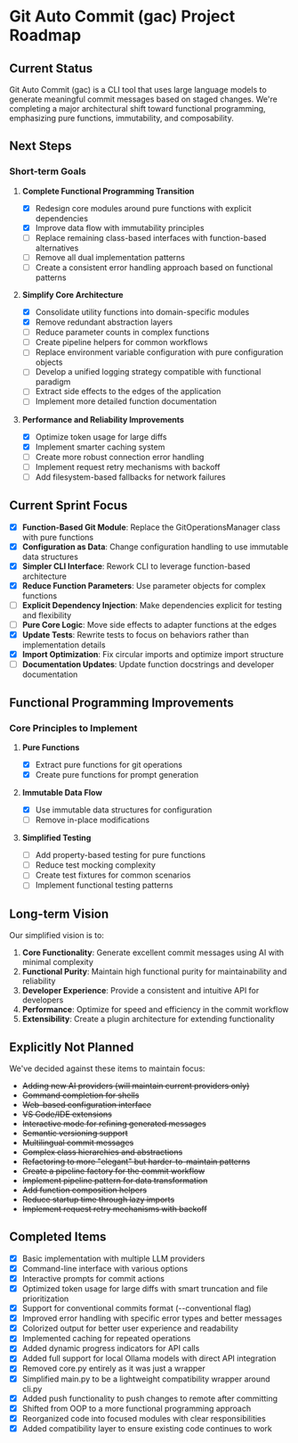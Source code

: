 # Git Auto Commit (gac) Project Roadmap

## Current Status

Git Auto Commit (gac) is a CLI tool that uses large language models to generate meaningful commit messages based on staged changes. We're completing a major architectural shift toward functional programming, emphasizing pure functions, immutability, and composability.

## Next Steps

### Short-term Goals

1. **Complete Functional Programming Transition**

   - [x] Redesign core modules around pure functions with explicit dependencies
   - [x] Improve data flow with immutability principles
   - [ ] Replace remaining class-based interfaces with function-based alternatives
   - [ ] Remove all dual implementation patterns
   - [ ] Create a consistent error handling approach based on functional patterns

2. **Simplify Core Architecture**

   - [x] Consolidate utility functions into domain-specific modules
   - [x] Remove redundant abstraction layers
   - [ ] Reduce parameter counts in complex functions
   - [ ] Create pipeline helpers for common workflows
   - [ ] Replace environment variable configuration with pure configuration objects
   - [ ] Develop a unified logging strategy compatible with functional paradigm
   - [ ] Extract side effects to the edges of the application
   - [ ] Implement more detailed function documentation

3. **Performance and Reliability Improvements**

   - [x] Optimize token usage for large diffs
   - [x] Implement smarter caching system
   - [ ] Create more robust connection error handling
   - [ ] Implement request retry mechanisms with backoff
   - [ ] Add filesystem-based fallbacks for network failures

## Current Sprint Focus

- [x] **Function-Based Git Module**: Replace the GitOperationsManager class with pure functions
- [x] **Configuration as Data**: Change configuration handling to use immutable data structures
- [x] **Simpler CLI Interface**: Rework CLI to leverage function-based architecture
- [x] **Reduce Function Parameters**: Use parameter objects for complex functions
- [ ] **Explicit Dependency Injection**: Make dependencies explicit for testing and flexibility
- [ ] **Pure Core Logic**: Move side effects to adapter functions at the edges
- [x] **Update Tests**: Rewrite tests to focus on behaviors rather than implementation details
- [x] **Import Optimization**: Fix circular imports and optimize import structure
- [ ] **Documentation Updates**: Update function docstrings and developer documentation

## Functional Programming Improvements

### Core Principles to Implement

1. **Pure Functions**

   - [x] Extract pure functions for git operations
   - [x] Create pure functions for prompt generation

2. **Immutable Data Flow**

   - [x] Use immutable data structures for configuration
   - [ ] Remove in-place modifications

3. **Simplified Testing**
   - [ ] Add property-based testing for pure functions
   - [ ] Reduce test mocking complexity
   - [ ] Create test fixtures for common scenarios
   - [ ] Implement functional testing patterns

## Long-term Vision

Our simplified vision is to:

1. **Core Functionality**: Generate excellent commit messages using AI with minimal complexity
2. **Functional Purity**: Maintain high functional purity for maintainability and reliability
3. **Developer Experience**: Provide a consistent and intuitive API for developers
4. **Performance**: Optimize for speed and efficiency in the commit workflow
5. **Extensibility**: Create a plugin architecture for extending functionality

## Explicitly Not Planned

We've decided against these items to maintain focus:

- ~~Adding new AI providers (will maintain current providers only)~~
- ~~Command completion for shells~~
- ~~Web-based configuration interface~~
- ~~VS Code/IDE extensions~~
- ~~Interactive mode for refining generated messages~~
- ~~Semantic versioning support~~
- ~~Multilingual commit messages~~
- ~~Complex class hierarchies and abstractions~~
- ~~Refactoring to more "elegant" but harder-to-maintain patterns~~
- ~~Create a pipeline factory for the commit workflow~~
- ~~Implement pipeline pattern for data transformation~~
- ~~Add function composition helpers~~
- ~~Reduce startup time through lazy imports~~
- ~~Implement request retry mechanisms with backoff~~

## Completed Items

- [x] Basic implementation with multiple LLM providers
- [x] Command-line interface with various options
- [x] Interactive prompts for commit actions
- [x] Optimized token usage for large diffs with smart truncation and file prioritization
- [x] Support for conventional commits format (--conventional flag)
- [x] Improved error handling with specific error types and better messages
- [x] Colorized output for better user experience and readability
- [x] Implemented caching for repeated operations
- [x] Added dynamic progress indicators for API calls
- [x] Added full support for local Ollama models with direct API integration
- [x] Removed core.py entirely as it was just a wrapper
- [x] Simplified main.py to be a lightweight compatibility wrapper around cli.py
- [x] Added push functionality to push changes to remote after committing
- [x] Shifted from OOP to a more functional programming approach
- [x] Reorganized code into focused modules with clear responsibilities
- [x] Added compatibility layer to ensure existing code continues to work
